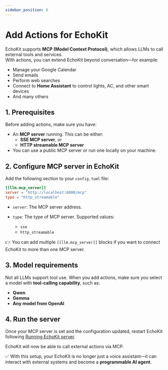 ```yaml
---
sidebar_position: 6
---
```


# Add Actions for EchoKit

EchoKit supports **MCP (Model Context Protocol)**, which allows LLMs to call external tools and services.  
With actions, you can extend EchoKit beyond conversation—for example:  

- Manage your Google Calendar  
- Send emails  
- Perform web searches  
- Connect to **Home Assistant** to control lights, AC, and other smart devices 
- And many others 


## 1. Prerequisites

Before adding actions, make sure you have:  

- An **MCP server** running. This can be either:  
  - **SSE MCP server**, or  
  - **HTTP streamable MCP server**  
- You can use a public MCP server or run one locally on your machine.  


## 2. Configure MCP server in EchoKit

Add the following section to your `config.toml` file:  

```toml
[[llm.mcp_server]]
server = "http://localhost:8000/mcp"
type = "http_streamable"
````

* `server`: The MCP server address.
* `type`: The type of MCP server. Supported values:

  * `sse`
  * `http_streamable`

👉 You can add multiple `[[llm.mcp_server]]` blocks if you want to connect EchoKit to more than one MCP server.

## 3. Model requirements

Not all LLMs support tool use.
When you add actions, make sure you select a model with **tool-calling capability**, such as:

* **Qwen**
* **Gemma**
* **Any model from OpenAI**

## 4. Run the server

Once your MCP server is set and the configuration updated, restart EchoKit following [Running EchoKit server](./echokit-server.md).

EchoKit will now be able to call external actions via MCP.


✅ With this setup, your EchoKit is no longer just a voice assistant—it can interact with external systems and become a **programmable AI agent**.



